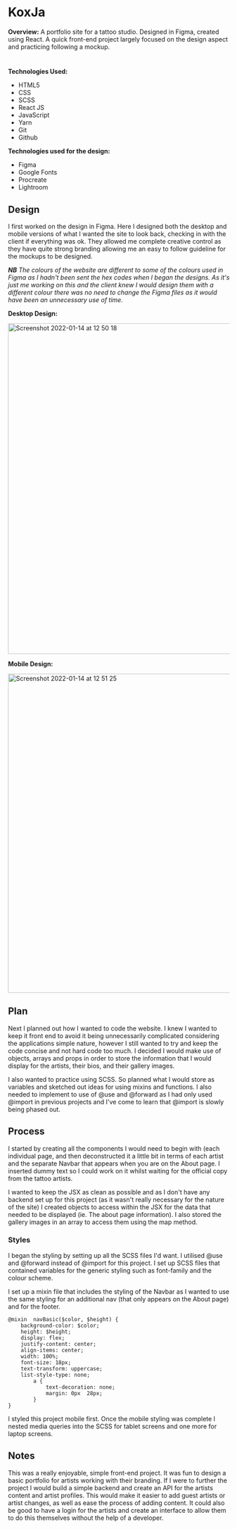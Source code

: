
# KoxJa

**Overview:**
A portfolio site for a tattoo studio. Designed in Figma, created using React. A quick front-end project largely focused on the design aspect and practicing following a mockup.

#

**Technologies Used:**

 - HTML5
 - CSS 
 - SCSS
 - React JS
 - JavaScript
 - Yarn
 - Git
 - Github

**Technologies used for the design:**

- Figma
 - Google Fonts 
 - Procreate
 - Lightroom



## Design

I first worked on the design in Figma. Here I designed both the desktop and mobile versions of what I wanted the site to look back, checking in with the client if everything was ok. They allowed me complete creative control as they have quite strong branding allowing me an easy to follow guideline for the mockups to be designed. 

***NB** The colours of the website are different to some of the colours used in Figma as I hadn't been sent the hex codes when I began the designs. As it's just me working on this and the client knew I would design them with a different colour there was no need to change the Figma files as it would have been an unnecessary use of time.* 

**Desktop Design:** 

<img width="751" alt="Screenshot 2022-01-14 at 12 50 18" src="https://user-images.githubusercontent.com/81028718/149518026-8966d162-e75f-4d33-9a0e-7106b8bea462.png">


**Mobile Design:** 

<img width="725" alt="Screenshot 2022-01-14 at 12 51 25" src="https://user-images.githubusercontent.com/81028718/149518144-93c94dfa-8d52-4e9c-8186-8f4227186aea.png">


## Plan

Next I planned out how I wanted to code the website. I knew I wanted to keep it front end to avoid it being unnecessarily complicated considering the applications simple nature, however I still wanted to try and keep the code concise and not hard code too much. I decided I would make use of objects, arrays and props in order to store the information that I would display for the artists, their bios, and their gallery images. 

I also wanted to practice using SCSS. So planned what I would store as variables and sketched out ideas for using mixins and functions. I also needed to implement to use of @use and @forward as I had only used @import in previous projects and I've come to learn that @import is slowly being phased out. 


## Process

I started by creating all the components I would need to begin with (each individual page, and then deconstructed it a little bit in terms of each artist and the separate Navbar that appears when you are on the About page. I inserted dummy text so I could work on it whilst waiting for the official copy from the tattoo artists. 

I wanted to keep the JSX as clean as possible and as I don't have any backend set up for this project (as it wasn't really necessary for the nature of the site) I created objects to access within the JSX for the data that needed to be displayed (ie. The about page information). I also stored the gallery images in an array to access them using the map method. 


### Styles

I began the styling by setting up all the SCSS files I'd want. I utilised @use and @forward instead of @import for this project. I set up SCSS files that contained variables for the generic styling such as font-family and the colour scheme. 

I set up a mixin file that includes the styling of the Navbar as I wanted to use the same styling for an additional nav (that only appears on the About page) and for the footer. 

    @mixin  navBasic($color, $height) {
	    background-color: $color;    
	    height: $height;    
	    display: flex;    
	    justify-content: center;    
	    align-items: center;    
	    width: 100%;    
	    font-size: 18px;    
	    text-transform: uppercase;    
	    list-style-type: none;    
		    a {    
			    text-decoration: none;    
			    margin: 0px  28px;    
		    }    
    }

I styled this project mobile first. Once the mobile styling was complete I nested media queries into the SCSS for tablet screens and one more for laptop screens. 

## Notes

This was a really enjoyable, simple front-end project. It was fun to design a basic portfolio for artists working with their branding. If I were to further the project I would build a simple backend and create an API for the artists content and artist profiles. This would make it easier to add guest artists or artist changes, as well as ease the process of adding content. It could also be good to have a login for the artists and create an interface to allow them to do this themselves without the help of a developer.

